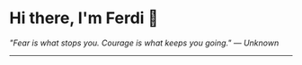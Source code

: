 <h1>Hi there, I'm Ferdi 👋</h1>

<p><em>
  "Fear is what stops you. Courage is what keeps you going." — Unknown
</em></p>

---
